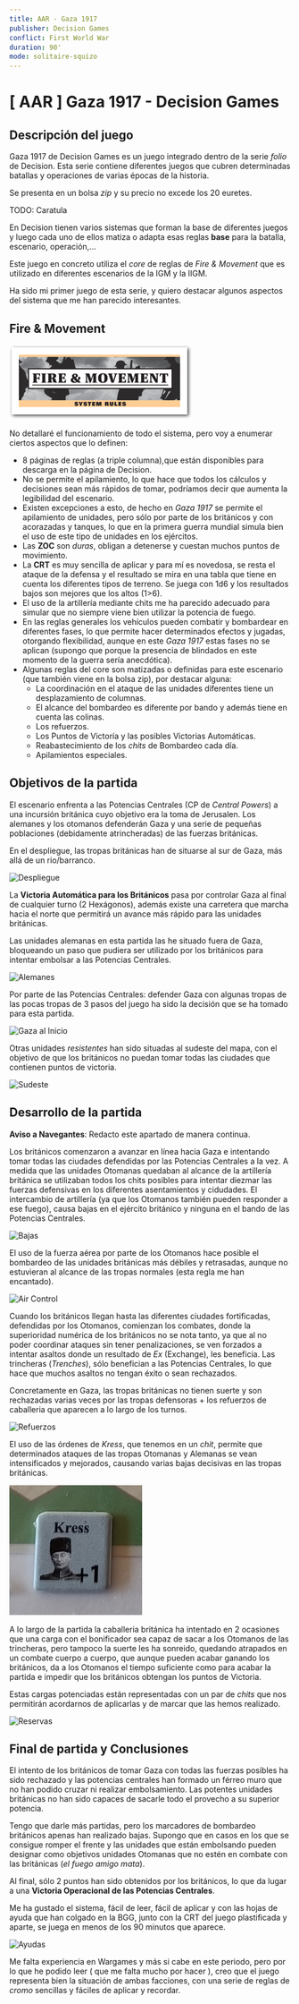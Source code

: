 ```yaml
---
title: AAR - Gaza 1917
publisher: Decision Games
conflict: First World War
duration: 90'
mode: solitaire-squizo
---
```


# [ AAR ] Gaza 1917 - Decision Games

## Descripción del juego

Gaza 1917 de Decision Games es un juego integrado dentro de la serie *folio* de Decision. Esta serie contiene diferentes juegos que cubren determinadas batallas y operaciones de varias épocas de la historia.

Se presenta en un bolsa *zip* y su precio no excede los 20 euretes.

TODO: Caratula

En Decision tienen varios sistemas que forman la base de diferentes juegos y luego cada uno de ellos matiza o adapta esas reglas **base** para la batalla, escenario, operación,...

Este juego en concreto utiliza el *core* de reglas de *Fire & Movement* que es utilizado en diferentes escenarios de la IGM y la IIGM.

Ha sido mi primer juego de esta serie, y quiero destacar algunos aspectos del sistema que me han parecido interesantes.

## Fire & Movement

![Fire & Movement](imgs/01-fire-and-movement.png)

No detallaré el funcionamiento de todo el sistema, pero voy a enumerar ciertos aspectos que lo definen:

- 8 páginas de reglas (a triple columna),que están disponibles para descarga en la página de Decision.
- No se permite el apilamiento, lo que hace que todos los cálculos y decisiones sean más rápidos de tomar, podríamos decir que aumenta la legibilidad del escenario.
- Existen excepciones a esto, de hecho en *Gaza 1917* se permite el apilamiento de unidades, pero sólo por parte de los británicos y con acorazadas y tanques, lo que en la primera guerra mundial simula bien el uso de este tipo de unidades en los ejércitos.
- Las **ZOC** son *duras*, obligan a detenerse y cuestan muchos puntos de movimiento.
- La **CRT** es muy sencilla de aplicar y para mí es novedosa, se resta el ataque de la defensa y el resultado se mira en una tabla que tiene en cuenta los diferentes tipos de terreno. Se juega con 1d6 y los resultados bajos son mejores que los altos (1>6).
- El uso de la artillería mediante chits me ha parecido adecuado para simular que no siempre viene bien utilizar la potencia de fuego.
- En las reglas generales los vehículos pueden combatir y bombardear en diferentes fases, lo que permite hacer determinados efectos y jugadas, otorgando flexibilidad, aunque en este *Gaza 1917* estas fases no se aplican (supongo que porque la presencia de blindados en este momento de la guerra sería anecdótica).
- Algunas reglas del core son matizadas o definidas para este escenario (que también viene en la bolsa zip), por destacar alguna:
    - La coordinación en el ataque de las unidades diferentes tiene un desplazamiento de columnas.
    - El alcance del bombardeo es diferente por bando y además tiene en cuenta las colinas.
    - Los refuerzos.
    - Los Puntos de Victoría y las posibles Victorias Automáticas.
    - Reabastecimiento de los *chits* de Bombardeo cada día.
    - Apilamientos especiales.

## Objetivos de la partida

El escenario enfrenta a las Potencias Centrales (CP de *Central Powers*) a una incursión británica cuyo objetivo era la toma de Jerusalen. Los alemanes y los otomanos defenderán Gaza y una serie de pequeñas poblaciones (debidamente atrincheradas) de las fuerzas británicas.

En el despliegue, las tropas británicas han de situarse al sur de Gaza, más allá de un rio/barranco.

![Despliegue](imgs/01-Inicio-Completo.jpg)

La **Victoria Automática para los Británicos** pasa por controlar Gaza al final de cualquier turno (2 Hexágonos), además existe una carretera que marcha hacia el norte que permitirá un avance más rápido para las unidades británicas.

Las unidades alemanas en esta partida las he situado fuera de Gaza, bloqueando un paso que pudiera ser utilizado por los británicos para intentar embolsar a las Potencias Centrales.

![Alemanes](imgs/01-Inicio-Alemanes.jpg)

Por parte de las Potencias Centrales: defender Gaza con algunas tropas de las pocas tropas de 3 pasos del juego ha sido la decisión que se ha tomado para esta partida. 

![Gaza al Inicio](imgs/01-Inicio-Gaza.jpg)

Otras unidades *resistentes* han sido situadas al sudeste del mapa, con el objetivo de que los británicos no puedan tomar todas las ciudades que contienen puntos de victoria.

![Sudeste](imgs/01-Inicio-Sureste.jpg)

## Desarrollo de la partida

**Aviso a Navegantes**: Redacto este apartado de manera continua.

Los británicos comenzaron a avanzar en línea hacia Gaza e intentando tomar todas las ciudades defendidas por las Potencias Centrales a la vez. A medida que las unidades Otomanas quedaban al alcance de la artillería británica se utilizaban todos los chits posibles para intentar diezmar las fuerzas defensivas en los diferentes asentamientos y cidudades. El intercambio de artillería (ya que los Otomanos también pueden responder a ese fuego), causa bajas en el ejército británico y ninguna en el bando de las Potencias Centrales.

![Bajas](imgs/01-Bajas-Británicas.jpg)


El uso de la fuerza aérea por parte de los Otomanos hace posible el bombardeo de las unidades británicas más débiles y retrasadas, aunque no estuvieran al alcance de las tropas normales (esta regla me han encantado).

![Air Control](imgs/01-Air-Control.jpg)


Cuando los británicos llegan hasta las diferentes ciudades fortificadas, defendidas por los Otomanos, comienzan los combates, donde la superioridad numérica de los británicos no se nota tanto, ya que al no poder coordinar ataques sin tener penalizaciones, se ven forzados a intentar asaltos donde un resultado de *Ex* (Exchange), les beneficia. Las trincheras (*Trenches*), sólo benefician a las Potencias Centrales, lo que hace que muchos asaltos no tengan éxito o sean rechazados. 

Concretamente en Gaza, las tropas británicas no tienen suerte y son rechazadas varias veces por las tropas defensoras + los refuerzos de caballeria que aparecen a lo largo de los turnos.

![Refuerzos](imgs/01-Llegada-Refuerzos.jpg)

El uso de las órdenes de *Kress*, que tenemos en un *chit*, permite que determinados ataques de las tropas Otomanas y Alemanas se vean intensificados y mejorados, causando varias bajas decisivas en las tropas británicas.

![Kress](imgs/01-Kress.png)

A lo largo de la partida la caballeria británica ha intentado en 2 ocasiones que una carga con el bonificador sea capaz de sacar a los Otomanos de las trincheras, pero tampoco la suerte les ha sonreido, quedando atrapados en un combate cuerpo a cuerpo, que aunque pueden acabar ganando los británicos, da a los Otomanos el tiempo suficiente como para acabar la partida e impedir que los británicos obtengan los puntos de Victoria.

Estas cargas potenciadas están representadas con un par de *chits* que nos permitirán acordarnos de aplicarlas y de marcar que las hemos realizado.

![Reservas](imgs/01-Reservas.jpg)

## Final de partida y Conclusiones

El intento de los británicos de tomar Gaza con todas las fuerzas posibles ha sido rechazado y las potencias centrales han formado un férreo muro que no han podido cruzar  ni realizar embolsamiento. Las potentes unidades británicas no han sido capaces de sacarle todo el provecho a su superior potencia.

Tengo que darle más partidas, pero los marcadores de bombardeo británicos apenas han realizado bajas. Supongo que en casos en los que se consigue romper el frente y las unidades que están embolsando pueden designar como objetivos unidades Otomanas que no estén en combate con las británicas (*el fuego amigo mata*).

Al final, sólo 2 puntos han sido obtenidos por los británicos, lo que da lugar a una **Victoria Operacional de las Potencias Centrales**.

Me ha gustado el sistema, fácil de leer, fácil de aplicar y con las hojas de ayuda que han colgado en la BGG, junto con la CRT del juego plastificada y aparte, se juega en menos de los 90 minutos que aparece. 

![Ayudas](imgs/01-Ayudas.png)

Me falta experiencia en Wargames y más si cabe en este periodo, pero por lo que he podido leer ( que me falta mucho por hacer ), creo que el juego representa bien la situación de ambas facciones, con una serie de reglas de *cromo* sencillas y fáciles de aplicar y recordar.


